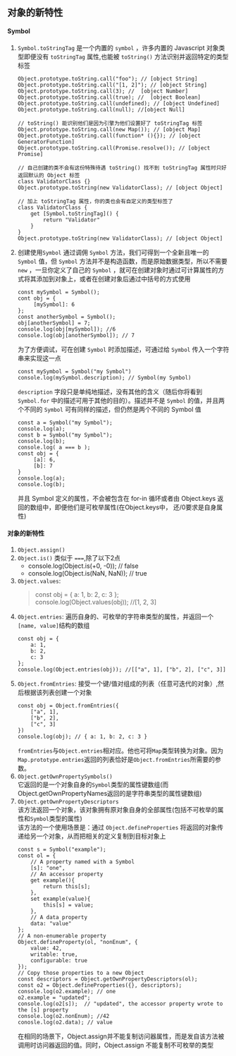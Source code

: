 ## 对象的新特性
#### Symbol
1. `Symbol.toStringTag` 是一个内置的 `symbol` ，许多内置的 Javascript 对象类型即便没有 `toStringTag` 属性,也能被 `toString()` 方法识别并返回特定的类型标签
    ```
    Object.prototype.toString.call("foo"); // [object String]
    Object.prototype.toString.call("[1, 2]"); // [object String]
    Object.prototype.toString.call(3); //  [object Number]
    Object.prototype.toString.call(true); //  [object Boolean]
    Object.prototype.toString.call(undefined); // [object Undefined]
    Object.prototype.toString.call(null); //[object Null]
    
    // toString() 能识别他们是因为引擎为他们设置好了 toStringTag 标签
    Object.prototype.toString.call(new Map()); // [object Map]
    Object.prototype.toString.call(function* (){}); // [object GeneratorFunction]
    Object.prototype.toString.call(Promise.resolve()); // [object Promise]
    
    // 自己创建的类不会有这份特殊待遇 toString() 找不到 toStringTag 属性时只好返回默认的 Object 标签
    class ValidatorClass {}
    Object.prototype.toString(new ValidatorClass); // [object Object]
    
    // 加上 toStringTag 属性，你的类也会有自定义的类型标签了
    class ValidatorClass {
        get [Symbol.toStringTag]() {
            return "Validator"
        }
    }
    Object.prototype.toString(new ValidatorClass); // [object Object]
    ```
   
2. 创建使用`Symbol`
   通过调佣 `Symbol` 方法，我们可得到一个全新且唯一的 `Symbol` 值，但 `Symbol` 方法并不是构造函数，而是原始数据类型，所以不需要 `new` ，一旦你定义了自己的 `Symbol` ，就可在创建对象时通过可计算属性的方式将其添加到对象上，或者在创建对象后通过中括号的方式使用
   ```
   const mySymbol = Symbol();
   cont obj = {
        [mySymbol]: 6
   };
   const anotherSymbol = Symbol();
   obj[anotherSymbol] = 7;
   console.log(obj[mySymbol]); //6
   console.log(obj[anotherSymbol]); // 7
   ```
   为了方便调试，可在创建 `Symbol` 时添加描述，可通过给 `Symbol` 传入一个字符串来实现这一点
   ```
   const mySymbol = Symbol("my Symbol")
   console.log(mySymbol.description); // Symbol(my Symbol)
   ```
   `description` 字段只是单纯地描述，没有其他的含义（随后你将看到 `Symbol.for` 中的描述可用于其他的目的）。描述并不是 `Symbol` 的值，并且两个不同的 `Symbol` 可有同样的描述，但仍然是两个不同的 Symbol 值
   ```
   const a = Symbol("my Symbol");
   console.log(a);
   const b = Symbol("my Symbol");
   console.log(b);
   console.log( a === b );
   const obj = {
        [a]: 6,
        [b]: 7
   }
   console.log(a);
   console.log(b);
   ```
   并且 Symbol 定义的属性，不会被包含在 for-in 循环或者由 Object.keys 返回的数组中，即便他们是可枚举属性(在Object.keys中，                                                                                                                  还/0要求是自身属性)

#### 对象的新特性
1. `Object.assign()`
2. `Object.is()`
    类似于 `===`,除了以下2点<br/>
    + console.log(Object.is(+0, -0)); // false
    + console.log(Object.is(NaN, NaN)); // true
3. `Object.values`:
    > const obj = { a: 1, b: 2, c: 3 }; <br />
     console.log(Object.values(obj)); //[1, 2, 3]
4. `Object.entries`: 遍历自身的、可枚举的字符串类型的属性，并返回一个`[name, value]`结构的数组
    ```
    const obj = {
        a: 1,
        b: 2,
        c: 3
    };
    console.log(Object.entries(obj)); //[["a", 1], ["b", 2], ["c", 3]]
    ```
5. `Object.fromEntries`: 接受一个键/值对组成的列表（任意可迭代的对象）,然后根据该列表创建一个对象
    ```
   const obj = Object.fromEntries({
        ["a", 1],
        ["b", 2],
        ["c", 3]
   })
   console.log(obj); // { a: 1, b: 2, c: 3 }
   ```
   `fromEntries`与`Object.entries`相对应。他也可将`Map`类型转换为对象。因为`Map.prototype.entries`返回的列表恰好是`Object.fromEntries`所需要的参数。
6. `Object.getOwnPropertySymbols()` <br />
    它返回的是一个对象自身的`Symbol`类型的属性键数组(而Object.getOwnPropertyNames返回的是字符串类型的属性键数组)
7. `Object.getOwnPropertyDescriptors` <br />
    该方法返回一个对象，该对象拥有原对象自身的全部属性(包括不可枚举的属性和`Symbol`类型的属性) <br />
    该方法的一个使用场景是：通过 `Object.defineProperties` 将返回的对象传递给另一个对象，从而把相关的定义复制到目标对象上
    ```
   const s = Symbol("example");
   const ol = {
        // A property named with a Symbol
        [s]: "one",
        // An accessor property
        get example(){
            return this[s];
        },
        set example(value){
            this[s] = value;
        },
        // A data property
        data: "value"
   };
   // A non-enumerable property
   Object.defineProperty(ol, "nonEnum", {
        value: 42,
        writable: true,
        configurable: true
   });
   // Copy those properties to a new Object
   const descriptors = Object.getOwnPropertyDescriptors(ol);
   const o2 = Object.defineProperties({}, descriptors);
   console.log(o2.example); // one
   o2.example = "updated";
   console.log(o2[s]);  // "updated", the accessor property wrote to the [s] property
   console.log(o2.nonEnum); //42
   conosle.log(o2.data); // value
   ```
   在相同的场景下，Object.assign并不能复制访问器属性，而是发自该方法被调用时访问器返回的值。同时，Object.assign 不能复制不可枚举的类型